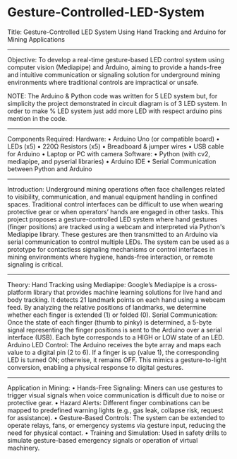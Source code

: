 # Gesture-Controlled-LED-System
Title:
Gesture-Controlled LED System Using Hand Tracking and Arduino for Mining Applications
________________________________________
Objective:
To develop a real-time gesture-based LED control system using computer vision (Mediapipe) and Arduino, aiming to provide a hands-free and intuitive communication or signaling solution for underground mining environments where traditional controls are impractical or unsafe.

NOTE: The Arduino & Python code was written for 5 LED system but, for simplicity the project demonstrated in circuit diagram is of 3 LED system. In order to make % LED system just add more LED with respect arduino pins mention in the code. 
_______________________________________
Components Required:
Hardware:
•	Arduino Uno (or compatible board)
•	LEDs (x5)
•	220Ω Resistors (x5)
•	Breadboard & jumper wires
•	USB cable for Arduino
•	Laptop or PC with camera
Software:
•	Python (with cv2, mediapipe, and pyserial libraries)
•	Arduino IDE
•	Serial Communication between Python and Arduino
________________________________________
Introduction:
Underground mining operations often face challenges related to visibility, communication, and manual equipment handling in confined spaces. Traditional control interfaces can be difficult to use when wearing protective gear or when operators’ hands are engaged in other tasks.
This project proposes a gesture-controlled LED system where hand gestures (finger positions) are tracked using a webcam and interpreted via Python's Mediapipe library. These gestures are then transmitted to an Arduino via serial communication to control multiple LEDs. The system can be used as a prototype for contactless signaling mechanisms or control interfaces in mining environments where hygiene, hands-free interaction, or remote signaling is critical.
________________________________________
Theory:
Hand Tracking using Mediapipe:
Google’s Mediapipe is a cross-platform library that provides machine learning solutions for live hand and body tracking. It detects 21 landmark points on each hand using a webcam feed. By analyzing the relative positions of landmarks, we determine whether each finger is extended (1) or folded (0).
Serial Communication:
Once the state of each finger (thumb to pinky) is determined, a 5-byte signal representing the finger positions is sent to the Arduino over a serial interface (USB). Each byte corresponds to a HIGH or LOW state of an LED.
Arduino LED Control:
The Arduino receives the byte array and maps each value to a digital pin (2 to 6). If a finger is up (value 1), the corresponding LED is turned ON; otherwise, it remains OFF.
This mimics a gesture-to-light conversion, enabling a physical response to digital gestures.
________________________________________
Application in Mining:
•	Hands-Free Signaling: Miners can use gestures to trigger visual signals when voice communication is difficult due to noise or protective gear.
•	Hazard Alerts: Different finger combinations can be mapped to predefined warning lights (e.g., gas leak, collapse risk, request for assistance).
•	Gesture-Based Controls: The system can be extended to operate relays, fans, or emergency systems via gesture input, reducing the need for physical contact.
•	Training and Simulation: Used in safety drills to simulate gesture-based emergency signals or operation of virtual machinery.

